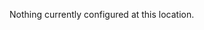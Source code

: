 <!DOCTYPE html>
<html>
<body>
<p>Nothing currently configured at this location.</p>
</body>
</html>
